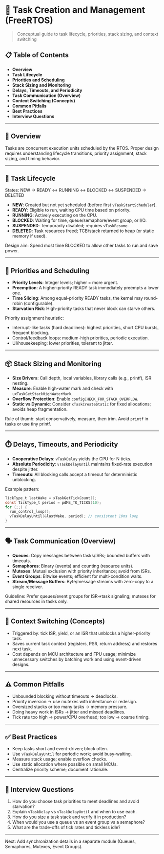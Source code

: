 # 🧵 Task Creation and Management (FreeRTOS)

> Conceptual guide to task lifecycle, priorities, stack sizing, and context switching

## 📋 Table of Contents

- **Overview**
- **Task Lifecycle**
- **Priorities and Scheduling**
- **Stack Sizing and Monitoring**
- **Delays, Timeouts, and Periodicity**
- **Task Communication (Overview)**
- **Context Switching (Concepts)**
- **Common Pitfalls**
- **Best Practices**
- **Interview Questions**

---

## 🎯 Overview

Tasks are concurrent execution units scheduled by the RTOS. Proper design requires understanding lifecycle transitions, priority assignment, stack sizing, and timing behavior.

---

## 🔄 Task Lifecycle

States: NEW → READY ↔ RUNNING ↔ BLOCKED ↔ SUSPENDED → DELETED

- **NEW**: Created but not yet scheduled (before first `vTaskStartScheduler`).
- **READY**: Eligible to run, waiting CPU time based on priority.
- **RUNNING**: Actively executing on the CPU.
- **BLOCKED**: Waiting for time, queue/semaphore/event group, or I/O.
- **SUSPENDED**: Temporarily disabled; requires `vTaskResume`.
- **DELETED**: Task resources freed; TCB/stack returned to heap (or static memory if used).

Design aim: Spend most time BLOCKED to allow other tasks to run and save power.

---

## 🧭 Priorities and Scheduling

- **Priority Levels**: Integer levels; higher = more urgent.
- **Preemption**: A higher-priority READY task immediately preempts a lower one.
- **Time Slicing**: Among equal-priority READY tasks, the kernel may round-robin (configurable).
- **Starvation Risk**: High-priority tasks that never block can starve others.

Priority assignment heuristic:
- Interrupt-like tasks (hard deadlines): highest priorities, short CPU bursts, frequent blocking.
- Control/feedback loops: medium-high priorities, periodic execution.
- UI/housekeeping: lower priorities, tolerant to jitter.

---

## 📦 Stack Sizing and Monitoring

- **Size Drivers**: Call depth, local variables, library calls (e.g., printf), ISR nesting.
- **Measure**: Enable high-water mark and check with `uxTaskGetStackHighWaterMark`.
- **Overflow Protection**: Enable `configCHECK_FOR_STACK_OVERFLOW`.
- **Static vs Dynamic**: Consider `xTaskCreateStatic` for fixed allocations; avoids heap fragmentation.

Rule of thumb: start conservatively, measure, then trim. Avoid `printf` in tasks or use tiny printf.

---

## ⏱️ Delays, Timeouts, and Periodicity

- **Cooperative Delays**: `vTaskDelay` yields the CPU for N ticks.
- **Absolute Periodicity**: `vTaskDelayUntil` maintains fixed-rate execution despite jitter.
- **Timeouts**: All blocking calls accept a timeout for deterministic unblocking.

Example pattern:
```c
TickType_t lastWake = xTaskGetTickCount();
const TickType_t period = pdMS_TO_TICKS(10);
for (;;) {
  run_control_loop();
  vTaskDelayUntil(&lastWake, period); // consistent 10ms loop
}
```

---

## 🗣️ Task Communication (Overview)

- **Queues**: Copy messages between tasks/ISRs; bounded buffers with timeouts.
- **Semaphores**: Binary (events) and counting (resource units).
- **Mutexes**: Mutual exclusion with priority inheritance; avoid from ISRs.
- **Event Groups**: Bitwise events; efficient for multi-condition waits.
- **Stream/Message Buffers**: Byte/message streams with zero-copy to a single receiver.

Guideline: Prefer queues/event groups for ISR→task signaling; mutexes for shared resources in tasks only.

---

## 🔁 Context Switching (Concepts)

- Triggered by: tick ISR, yield, or an ISR that unblocks a higher-priority task.
- Saves current task context (registers, PSR, return address) and restores next task.
- Cost depends on MCU architecture and FPU usage; minimize unnecessary switches by batching work and using event-driven designs.

---

## ⚠️ Common Pitfalls

- Unbounded blocking without timeouts → deadlocks.
- Priority inversion → use mutexes with inheritance or redesign.
- Oversized stacks or too many tasks → memory pressure.
- Doing heavy work in ISRs → jitter and missed deadlines.
- Tick rate too high → power/CPU overhead; too low → coarse timing.

---

## ✅ Best Practices

- Keep tasks short and event-driven; block often.
- Use `vTaskDelayUntil` for periodic work; avoid busy-waiting.
- Measure stack usage; enable overflow checks.
- Use static allocation where possible on small MCUs.
- Centralize priority scheme; document rationale.

---

## 🎤 Interview Questions

1. How do you choose task priorities to meet deadlines and avoid starvation?
2. Explain `vTaskDelay` vs `vTaskDelayUntil` and when to use each.
3. How do you size a task stack and verify it in production?
4. When would you use a queue vs an event group vs a semaphore?
5. What are the trade-offs of tick rates and tickless idle?

---

Next: Add synchronization details in a separate module (Queues, Semaphores, Mutexes, Event Groups).


